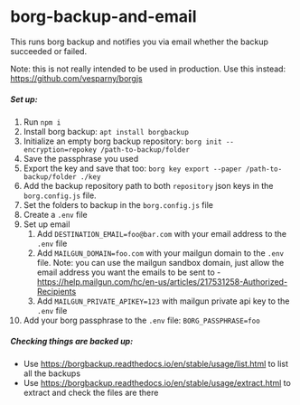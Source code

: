 # borg-backup-and-email

This runs borg backup and notifies you via email whether the backup succeeded or failed.

Note: this is not really intended to be used in production. Use this instead: https://github.com/vesparny/borgjs

##### Set up:
1. Run `npm i`
2. Install borg backup: `apt install borgbackup`
3. Initialize an empty borg backup repository: `borg init --encryption=repokey /path-to-backup/folder`
4. Save the passphrase you used
5. Export the key and save that too: `borg key export --paper /path-to-backup/folder ./key`
6. Add the backup repository path to both `repository` json keys in the `borg.config.js` file.
7. Set the folders to backup in the `borg.config.js` file
8. Create a `.env` file
9. Set up email
    1. Add `DESTINATION_EMAIL=foo@bar.com` with your email address to the `.env` file
    2. Add `MAILGUN_DOMAIN=foo.com` with your mailgun domain to the `.env` file. Note: you can use the mailgun sandbox domain, just allow the email address you want the emails to be sent to - https://help.mailgun.com/hc/en-us/articles/217531258-Authorized-Recipients
    3. Add `MAILGUN_PRIVATE_APIKEY=123` with mailgun private api key to the `.env` file
10. Add your borg passphrase to the `.env` file: `BORG_PASSPHRASE=foo`

##### Checking things are backed up:
  * Use https://borgbackup.readthedocs.io/en/stable/usage/list.html to list all the backups
  * Use https://borgbackup.readthedocs.io/en/stable/usage/extract.html to extract and check the files are there
